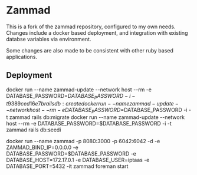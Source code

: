 # Zammad

This is a fork of the zammad repository, configured to my own needs. Changes include a docker based deployment, and integration with existing databse variables via environment.

Some changes are also made to be consistent with other ruby based applications.

## Deployment


docker run --name zammad-update --network host --rm -e DATABASE_PASSWORD=$DATABASE_PASSWORD -i -t 9389ced16e7b rails db:create
docker run --name zammad-update --network host --rm -e DATABASE_PASSWORD=$DATABASE_PASSWORD -i -t zammad rails db:migrate
docker run --name zammad-update --network host --rm -e DATABASE_PASSWORD=$DATABASE_PASSWORD -i -t zammad rails db:seedi

docker run --name zammad -p 8080:3000 -p 6042:6042 -d -e ZAMMAD_BIND_IP=0.0.0.0 -e DATABASE_PASSWORD=$DATABASE_PASSWORD -e DATABASE_HOST=172.17.0.1 -e DATABASE_USER=iptaas -e DATABASE_PORT=5432 -it zammad foreman start

